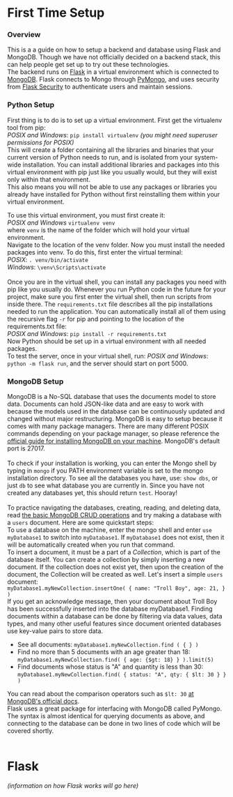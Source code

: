 # First Time Setup

### Overview
This is a a guide on how to setup a backend and database using Flask and MongoDB.  Though we have not officially decided on a backend stack, this can help people get set up to try out these technologies.  
The backend runs on [Flask](http://flask.pocoo.org/) in a virtual environment which is connected to [MongoDB](https://docs.mongodb.com/manual/tutorial/getting-started/).  Flask connects to Mongo through [PyMongo](https://flask-pymongo.readthedocs.io/en/latest/), and uses security from [Flask Security](https://pythonhosted.org/Flask-Security/) to authenticate users and maintain sessions.  

### Python Setup
First thing is to do is to set up a virtual environment.  First get the virtualenv tool from pip:<br/>
_POSIX and Windows_:   `pip install virtualenv`
_(you might need superuser permissions for POSIX)_<br/>
This will create a folder containing all the libraries and binaries that your current version of Python needs to run, and is isolated from your system-wide installation.  You can install additional libraries and packages into this virtual environment with pip just like you usually would, but they will exist only within that environment.  <br/>This also means you will not be able to use any packages or libraries you already have installed for Python without first reinstalling them within your virtual environment.

To use this virtual environment, you must first create it:<br/>
_POSIX and Windows_ `virtualenv venv` <br/>where `venv` is the name of the folder which will hold your virtual environment.<br/>
Navigate to the location of the venv folder.  Now you must install the needed packages into venv.  To do this, first enter the virtual terminal:<br/>
_POSIX_: `. venv/bin/activate`<br/>
_Windows_: `\venv\Scripts\activate`<br/><br/>
Once you are in the virtual shell, you can install any packages you need with pip like you usually do.  Whenever you run Python code in the future for your project, make sure you first enter the virtual shell, then run scripts from inside there.
The `requirements.txt` file describes all the pip installations needed to run the application.  You can automatically install all of them using the recursive flag `-r` for pip and pointing to the location of the requirements.txt file:<br/>
_POSIX and Windows_: `pip install -r requirements.txt`<br/>
Now Python should be set up in a virtual environment with all needed packages.
<br/> To test the server, once in your virtual shell, run:
_POSIX and Windows_: `python -m flask run`, and
the server should start on port 5000.
### MongoDB Setup
MongoDB is a No-SQL database that uses the documents model to store data.  Documents can hold JSON-like data and are easy to work with because the models used in the database can be continuously updated and changed without major restructuring.  MongoDB is easy to setup because it comes with many package managers.  There are many different POSIX commands depending on your package manager, so please reference the[ official guide for installing MongoDB on your machine](https://docs.mongodb.com/manual/installation/).  MongoDB's default port is 27017.  <br/><br/>
To check if your installation is working, you can enter the Mongo shell by typing in `mongo` if you PATH environment variable is set to the mongo installation directory.  To see all the databases you have, use:
`show dbs`, or just `db` to see what database you are currently in.  Since you have not created any databases yet, this should return `test`.
 Hooray!<br/><br/>
To practice navigating the databases, creating, reading, and deleting data, read [the basic MongoDB CRUD operations](https://docs.mongodb.com/manual/crud/) and try making a database with a `users` document.  Here are some quickstart steps:<br/>
To use a database on the machine, enter the mongo shell and enter `use myDatabase1` to switch into `myDatabase1`.  If `myDatabase1` does not exist, then it will be automatically created when you run that command.<br/>
To insert a document, it must be a part of a _Collection_, which is part of the database itself.  You can create a collection by simply inserting a new document.  If the collection does not exist yet, then upon the creation of the document, the Collection will be created as well.  Let's insert a simple `users` document:<br/>
`myDatabase1.myNewCollection.insertOne( {
    name: "Troll Boy",
    age: 21,
} )`<br/>If you get an acknowledge message, then your document about Troll Boy has been successfully inserted into the database myDatabase1.
Finding documents within a database can be done by filtering via data values, data types, and many other useful features since document oriented databases use key-value pairs to store data.  <br/>
* See all documents: `myDatabase1.myNewCollection.find ( { } )`
* Find no more than 5 documents with an age greater than 18: <br/>`myDatabase1.myNewCollection.find( { age: {$gt: 18} } ).limit(5)`<br/>
* Find documents whose status is "A" and quantity is less than 30:<br/> `myDatabase1.myNewCollection.find( { status: "A", qty: { $lt: 30 } } )`<br/>

You can read about the comparison operators such as `$lt: 30` [at MongoDB's official docs](https://docs.mongodb.com/manual/reference/operator/query-comparison/). <br/>
Flask uses a great package for interfacing with MongoDB called PyMongo.  The syntax is almost identical for querying documents as above, and connecting to the database can be done in two lines of code which will be covered shortly.<br/><br/>
# Flask
_(information on how Flask works will go here)_
